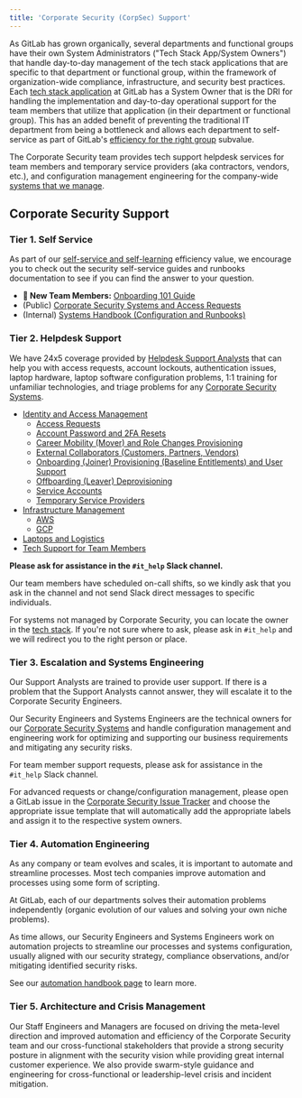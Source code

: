 ```yaml
---
title: 'Corporate Security (CorpSec) Support'
---
```


As GitLab has grown organically, several departments and functional groups have their own System Administrators ("Tech Stack App/System Owners") that handle day-to-day management of the tech stack applications that are specific to that department or functional group, within the framework of organization-wide compliance, infrastructure, and security best practices. Each [tech stack application](/handbook/business-technology/tech-stack-applications/) at GitLab has a System Owner that is the DRI for handling the implementation and day-to-day operational support for the team members that utilize that application (in their department or functional group). This has an added benefit of preventing the traditional IT department from being a bottleneck and allows each department to self-service as part of GitLab's [efficiency for the right group](/handbook/values/#efficiency-for-the-right-group) subvalue.

The Corporate Security team provides tech support helpdesk services for team members and temporary service providers (aka contractors, vendors, etc.), and configuration management engineering for the company-wide [systems that we manage](/handbook/security/corporate/systems).

## Corporate Security Support

### Tier 1. Self Service

As part of our [self-service and self-learning](https://handbook.gitlab.com/handbook/values/#self-service-and-self-learning) efficiency value, we encourage you to check out the security self-service guides and runbooks documentation to see if you can find the answer to your question.

-  **👀 New Team Members:** [Onboarding 101 Guide](/handbook/security/corporate/support/onboarding)
- (Public) [Corporate Security Systems and Access Requests](/handbook/security/corporate/systems)
- (Internal) [Systems Handbook (Configuration and Runbooks)](https://handbook.gitlab.systems)

### Tier 2. Helpdesk Support

We have 24x5 coverage provided by [Helpdesk Support Analysts](/handbook/security/corporate/services/helpdesk) that can help you with access requests, account lockouts, authentication issues, laptop hardware, laptop software configuration problems, 1:1 training for unfamiliar technologies, and triage problems for any [Corporate Security Systems](/handbook/security/corporate/systems).

- [Identity and Access Management](/handbook/security/corporate/services/identity)
    - [Access Requests](/handbook/security/corporate/services/access-requests)
    - [Account Password and 2FA Resets](/handbook/security/corporate/services/account-resets)
    - [Career Mobility (Mover) and Role Changes Provisioning](/handbook/security/corporate/services/role-changes)
    - [External Collaborators (Customers, Partners, Vendors)](/handbook/security/corporate/services/external-collaborators)
    - [Onboarding (Joiner) Provisioning (Baseline Entitlements) and User Support](/handbook/security/corporate/services/onboarding)
    - [Offboarding (Leaver) Deprovisioning](/handbook/security/corporate/services/offboarding)
    - [Service Accounts](/handbook/security/corporate/services/service-accounts)
    - [Temporary Service Providers](/handbook/security/corporate/services/temporary-service-providers)
- [Infrastructure Management](/handbook/security/corporate/services/infrastructure)
    - [AWS](/handbook/security/corporate/systems/aws)
    - [GCP](/handbook/security/corporate/systems/gcp)
- [Laptops and Logistics](/handbook/security/corporate/services/laptops)
- [Tech Support for Team Members](/handbook/security/corporate/services/support)

**Please ask for assistance in the `#it_help` Slack channel.**

Our team members have scheduled on-call shifts, so we kindly ask that you ask in the channel and not send Slack direct messages to specific individuals.

For systems not managed by Corporate Security, you can locate the owner in the [tech stack](https://gitlab.com/gitlab-com/www-gitlab-com/-/blob/master/data/tech_stack.yml). If you're not sure where to ask, please ask in `#it_help` and we will redirect you to the right person or place.

### Tier 3. Escalation and Systems Engineering

Our Support Analysts are trained to provide user support. If there is a problem that the Support Analysts cannot answer, they will escalate it to the Corporate Security Engineers.

Our Security Engineers and Systems Engineers are the technical owners for our [Corporate Security Systems](/handbook/security/corporate/systems) and handle configuration management and engineering work for optimizing and supporting our business requirements and mitigating any security risks.

For team member support requests, please ask for assistance in the `#it_help` Slack channel.

For advanced requests or change/configuration management, please open a GitLab issue in the [Corporate Security Issue Tracker](https://gitlab.com/gitlab-com/gl-security/corp/issue-tracker/-/issues) and choose the appropriate issue template that will automatically add the appropriate labels and assign it to the respective system owners.

### Tier 4. Automation Engineering

As any company or team evolves and scales, it is important to automate and streamline processes. Most tech companies improve automation and processes using some form of scripting.

At GitLab, each of our departments solves their automation problems independently (organic evolution of our values and solving your own niche problems).

As time allows, our Security Engineers and Systems Engineers work on automation projects to streamline our processes and systems configuration, usually aligned with our security strategy, compliance observations, and/or mitigating identified security risks.

See our [automation handbook page](/handbook/security/corporate/automation) to learn more.

### Tier 5. Architecture and Crisis Management

Our Staff Engineers and Managers are focused on driving the meta-level direction and improved automation and efficiency of the Corporate Security team and our cross-functional stakeholders that provide a strong security posture in alignment with the security vision while providing great internal customer experience. We also provide swarm-style guidance and engineering for cross-functional or leadership-level crisis and incident mitigation.
